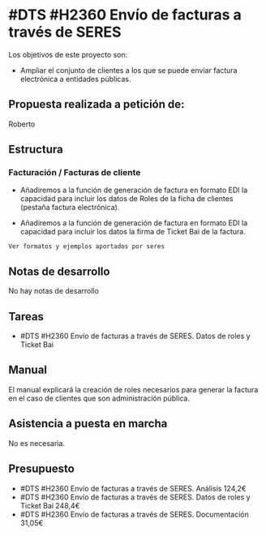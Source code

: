 # #DTS #H2360 Envío de facturas a través de SERES

Los objetivos de este proyecto son:
+ Ampliar el conjunto de clientes a los que se puede enviar factura electrónica a entidades públicas.

## Propuesta realizada a petición de:
Roberto

## Estructura

### Facturación / Facturas de cliente
+ Añadiremos a la función de generación de factura en formato EDI la capacidad para incluir los datos de Roles de la ficha de clientes (pestaña factura electrónica).

+ Añadiremos a la función de generación de factura en formato EDI la capacidad para incluir los datos la firma de Ticket Bai de la factura.

`Ver formatos y ejemplos aportados por seres`

## Notas de desarrollo
No hay notas de desarrollo

## Tareas
* #DTS #H2360 Envío de facturas a través de SERES. Datos de roles y Ticket Bai

## Manual
El manual explicará la creación de roles necesarios para generar la factura en el caso de clientes que son administración pública.

## Asistencia a puesta en marcha
No es necesaria.

## Presupuesto
* #DTS #H2360 Envío de facturas a través de SERES. Análisis 124,2€
* #DTS #H2360 Envío de facturas a través de SERES. Datos de roles y Ticket Bai 248,4€
* #DTS #H2360 Envío de facturas a través de SERES. Documentación 31,05€
